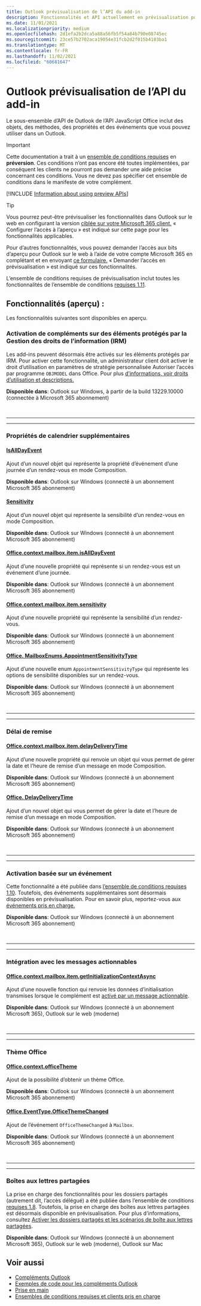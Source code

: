 ```yaml
---
title: Outlook prévisualisation de l’API du add-in
description: Fonctionnalités et API actuellement en prévisualisation pour Outlook de recherche.
ms.date: 11/01/2021
ms.localizationpriority: medium
ms.openlocfilehash: 2d1efa2b2dca5a88a56fb5f54a84b790e08745ec
ms.sourcegitcommit: 23ce57b2702aca19054e31fcb2d2f015b4183ba1
ms.translationtype: MT
ms.contentlocale: fr-FR
ms.lasthandoff: 11/02/2021
ms.locfileid: "60681647"
---
```

# <a name="outlook-add-in-api-preview-requirement-set"></a>Outlook prévisualisation de l’API du add-in

Le sous-ensemble d’API de Outlook de l’API JavaScript Office inclut des objets, des méthodes, des propriétés et des événements que vous pouvez utiliser dans un Outlook.

> [!IMPORTANT]
> Cette documentation a trait à un [ensemble de conditions requises](../../requirement-sets/outlook-api-requirement-sets.md) en **préversion**. Ces conditions n’ont pas encore été toutes implémentées, par conséquent les clients ne pourront pas demander une aide précise concernant ces conditions. Vous ne devez pas spécifier cet ensemble de conditions dans le manifeste de votre complément.

[!INCLUDE [Information about using preview APIs](../../../includes/using-preview-apis-host.md)]

> [!TIP]
> Vous pourrez peut-être prévisualiser les fonctionnalités dans Outlook sur le web en configurant la version [ciblée sur votre Microsoft 365 client.](/microsoft-365/admin/manage/release-options-in-office-365?view=o365-worldwide&preserve-view=true#set-up-the-release-option-in-the-admin-center) « Configurer l’accès à l’aperçu » est indiqué sur cette page pour les fonctionnalités applicables.
>
> Pour d’autres fonctionnalités, vous pouvez demander l’accès aux bits d’aperçu pour Outlook sur le web à l’aide de votre compte Microsoft 365 en complétant et en envoyant [ce formulaire.](https://aka.ms/OWAPreview) « Demander l’accès en prévisualisation » est indiqué sur ces fonctionnalités.

L’ensemble de conditions requises de prévisualisation inclut toutes les fonctionnalités de l’ensemble de conditions [requises 1.11](../requirement-set-1.11/outlook-requirement-set-1.11.md).

## <a name="features-in-preview"></a>Fonctionnalités (aperçu) :

Les fonctionnalités suivantes sont disponibles en aperçu.

### <a name="add-in-activation-on-items-protected-by-information-rights-management-irm"></a>Activation de compléments sur des éléments protégés par la Gestion des droits de l’information (IRM)

Les add-ins peuvent désormais être activés sur les éléments protégés par IRM. Pour activer cette fonctionnalité, un administrateur client doit activer le droit d’utilisation en paramètres de stratégie personnalisée Autoriser l’accès par programme `OBJMODEL` dans Office.  Pour plus [d’informations, voir droits d’utilisation et descriptions.](/azure/information-protection/configure-usage-rights#usage-rights-and-descriptions)

**Disponible dans**: Outlook sur Windows, à partir de la build 13229.10000 (connectée à Microsoft 365 abonnement)

<br>

---

---

### <a name="additional-calendar-properties"></a>Propriétés de calendrier supplémentaires

#### <a name="isalldayevent"></a>[IsAllDayEvent](/javascript/api/outlook/office.isalldayevent?view=outlook-js-preview&preserve-view=true)

Ajout d’un nouvel objet qui représente la propriété d’événement d’une journée d’un rendez-vous en mode Composition.

**Disponible dans**: Outlook sur Windows (connecté à un abonnement Microsoft 365 abonnement)

#### <a name="sensitivity"></a>[Sensitivity](/javascript/api/outlook/office.sensitivity?view=outlook-js-preview&preserve-view=true)

Ajout d’un nouvel objet qui représente la sensibilité d’un rendez-vous en mode Composition.

**Disponible dans**: Outlook sur Windows (connecté à un abonnement Microsoft 365 abonnement)

#### <a name="officecontextmailboxitemisalldayevent"></a>[Office.context.mailbox.item.isAllDayEvent](office.context.mailbox.item.md#properties)

Ajout d’une nouvelle propriété qui représente si un rendez-vous est un événement d’une journée.

**Disponible dans**: Outlook sur Windows (connecté à un abonnement Microsoft 365 abonnement)

#### <a name="officecontextmailboxitemsensitivity"></a>[Office.context.mailbox.item.sensitivity](office.context.mailbox.item.md#properties)

Ajout d’une nouvelle propriété qui représente la sensibilité d’un rendez-vous.

**Disponible dans**: Outlook sur Windows (connecté à un abonnement Microsoft 365 abonnement)

#### <a name="officemailboxenumsappointmentsensitivitytype"></a>[Office. MailboxEnums.AppointmentSensitivityType](/javascript/api/outlook/office.mailboxenums.appointmentsensitivitytype?view=outlook-js-preview&preserve-view=true)

Ajout d’une nouvelle enum `AppointmentSensitivityType` qui représente les options de sensibilité disponibles sur un rendez-vous.

**Disponible dans**: Outlook sur Windows (connecté à un abonnement Microsoft 365 abonnement)

<br>

---

---

### <a name="delay-delivery-time"></a>Délai de remise

#### <a name="officecontextmailboxitemdelaydeliverytime"></a>[Office.context.mailbox.item.delayDeliveryTime](office.context.mailbox.item.md#properties)

Ajout d’une nouvelle propriété qui renvoie un objet qui vous permet de gérer la date et l’heure de remise d’un message en mode Composition.

**Disponible dans**: Outlook sur Windows (connecté à un abonnement Microsoft 365 abonnement)

#### <a name="officedelaydeliverytime"></a>[Office. DelayDeliveryTime](/javascript/api/outlook/office.delaydeliverytime?view=outlook-js-preview&preserve-view=true)

Ajout d’un nouvel objet qui vous permet de gérer la date et l’heure de remise d’un message en mode Composition.

**Disponible dans**: Outlook sur Windows (connecté à un abonnement Microsoft 365 abonnement)

<br>

---

---

### <a name="event-based-activation"></a>Activation basée sur un événement

Cette fonctionnalité a été publiée dans [l’ensemble de conditions requises 1.10](../requirement-set-1.10/outlook-requirement-set-1.10.md). Toutefois, des événements supplémentaires sont désormais disponibles en prévisualisation. Pour en savoir plus, reportez-vous aux [événements pris en charge.](../../../outlook/autolaunch.md#supported-events)

**Disponible dans**: Outlook sur Windows (connecté à un abonnement Microsoft 365 abonnement)

<br>

---

---

### <a name="integration-with-actionable-messages"></a>Intégration avec les messages actionnables

#### <a name="officecontextmailboxitemgetinitializationcontextasync"></a>[Office.context.mailbox.item.getInitializationContextAsync](office.context.mailbox.item.md#methods)

Ajout d’une nouvelle fonction qui renvoie les données d’initialisation transmises lorsque le complément est [activé par un message actionnable](/outlook/actionable-messages/invoke-add-in-from-actionable-message).

**Disponible dans**: Outlook sur Windows (connecté à un abonnement Microsoft 365), Outlook sur le web (moderne)

<br>

---

---

### <a name="office-theme"></a>Thème Office

#### <a name="officecontextofficetheme"></a>[Office.context.officeTheme](/javascript/api/office/office.context?view=outlook-js-preview&preserve-view=true#officeTheme)

Ajout de la possibilité d’obtenir un thème Office.

**Disponible dans**: Outlook sur Windows (connecté à un abonnement Microsoft 365 abonnement)

#### <a name="officeeventtypeofficethemechanged"></a>[Office.EventType.OfficeThemeChanged](/javascript/api/office/office.eventtype?view=outlook-js-preview&preserve-view=true)

Ajout de l’événement `OfficeThemeChanged` à `Mailbox`.

**Disponible dans**: Outlook sur Windows (connecté à un abonnement Microsoft 365 abonnement)

<br>

---

---

### <a name="shared-mailboxes"></a>Boîtes aux lettres partagées

La prise en charge des fonctionnalités pour les dossiers partagés (autrement dit, l’accès délégué) a été publiée dans l’ensemble de conditions [requises 1.8](../requirement-set-1.8/outlook-requirement-set-1.8.md). Toutefois, la prise en charge des boîtes aux lettres partagées est désormais disponible en prévisualisation. Pour plus d’informations, consultez [Activer les dossiers partagés et les scénarios de boîte aux lettres partagées](../../../outlook/delegate-access.md).

**Disponible dans**: Outlook sur Windows (connecté à un abonnement Microsoft 365), Outlook sur le web (moderne), Outlook sur Mac

## <a name="see-also"></a>Voir aussi

- [Compléments Outlook](../../../outlook/outlook-add-ins-overview.md)
- [Exemples de code pour les compléments Outlook](https://developer.microsoft.com/outlook/gallery/?filterBy=Outlook,Samples,Add-ins)
- [Prise en main](../../../quickstarts/outlook-quickstart.md)
- [Ensembles de conditions requises et clients pris en charge](../../requirement-sets/outlook-api-requirement-sets.md)
